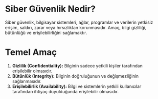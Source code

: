 # Siber Güvenlik Nedir?

Siber güvenlik, bilgisayar sistemleri, ağlar, programlar ve verilerin yetkisiz erişim, saldırı, zarar veya hırsızlıktan korunmasıdır. Amaç, bilgi gizliliği, bütünlüğü ve erişilebilirliğini sağlamaktır.

# Temel Amaç

1. **Gizlilik (Confidentiality):** Bilginin sadece yetkili kişiler tarafından erişilebilir olmasıdır.  
2. **Bütünlük (Integrity):** Bilginin doğruluğunun ve değişmezliğinin sağlanmasıdır.  
3. **Erişilebilirlik (Availability):** Bilgi ve sistemlerin yetkili kullanıcılar tarafından ihtiyaç duyulduğunda erişilebilir olmasıdır.

  
